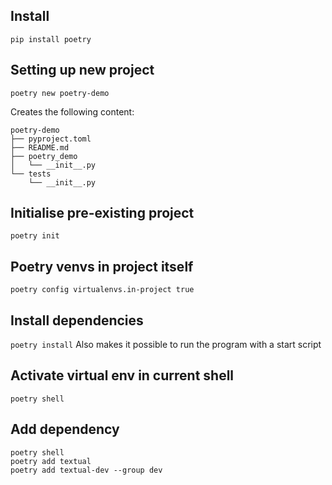 
## Install
`pip install poetry`

## Setting up new project
`poetry new poetry-demo`

Creates the following content:

```
poetry-demo
├── pyproject.toml
├── README.md
├── poetry_demo
│   └── __init__.py
└── tests
    └── __init__.py
```

## Initialise pre-existing project
`poetry init`

## Poetry venvs in project itself
`poetry config virtualenvs.in-project true`

## Install dependencies
`poetry install`
Also makes it possible to run the program with a start script

## Activate virtual env in current shell
`poetry shell`

## Add dependency
```
poetry shell
poetry add textual
poetry add textual-dev --group dev
```